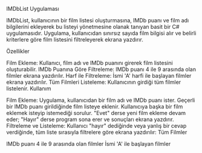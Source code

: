 ﻿IMDbList Uygulaması

IMDbList, kullanıcının bir film listesi oluşturmasına, IMDb puanı ve film adı bilgilerini ekleyerek bu listeyi yönetmesine olanak tanıyan basit bir C# uygulamasıdır. Uygulama, kullanıcıdan sınırsız sayıda film bilgisi alır ve belirli kriterlere göre film listesini filtreleyerek ekrana yazdırır.

Özellikler

Film Ekleme: Kullanıcı, film adı ve IMDb puanını girerek film listesini oluşturabilir.
IMDb Puanına Göre Filtreleme: IMDb puanı 4 ile 9 arasında olan filmler ekrana yazdırılır.
Harf ile Filtreleme: İsmi 'A' harfi ile başlayan filmler ekrana yazdırılır.
Tüm Filmleri Listeleme: Kullanıcının girdiği tüm filmler listelenir.
Kullanım

Film Ekleme:
Uygulama, kullanıcıdan bir film adı ve IMDb puanı ister.
Geçerli bir IMDb puanı girildiğinde film listeye eklenir.
Kullanıcıya başka bir film eklemek isteyip istemediği sorulur. "Evet" derse yeni film ekleme devam eder; "Hayır" derse program sona erer ve sonuçları ekrana yazdırır.
Filtreleme ve Listeleme:
Kullanıcı "hayır" dediğinde veya yanlış bir cevap verdiğinde, tüm liste sırasıyla filtrelere göre ekrana yazdırılır:
Tüm Filmler

IMDb puanı 4 ile 9 arasında olan filmler
İsmi 'A' ile başlayan filmler